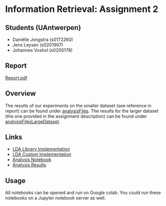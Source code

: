 # Information Retrieval: Assignment 2

## Students (UAntwerpen)
 - Daniëlle Jongstra (s0172260)
 - Jens Leysen (s0201907)
 - Johannes Voshol (s0200178)

## Report
[Report.pdf](https://github.com/Djensonsan/Information_Retrieval_Assignment_2/blob/main/Information_Retrieval__Assignment_2.pdf)

## Overview
The results of our experiments on the smaller dataset (see reference in report) can be found under [analysisFiles](https://github.com/Djensonsan/Information_Retrieval_Assignment_2/tree/main/analysisFiles).
The results for the larger dataset (the one provided in the assignment description) can be found under [analysisFilesLargeDataset](https://github.com/Djensonsan/Information_Retrieval_Assignment_2/tree/main/analysisFilesLargeDataset).

## Links
- [LDA Library Implementation](https://github.com/Djensonsan/Information_Retrieval_Assignment_2/blob/main/LDA-Library.ipynb)
- [LDA Custom Implementation](https://github.com/Djensonsan/Information_Retrieval_Assignment_2/blob/main/LDA_Custom.ipynb)
- [Analysis Notebook](https://github.com/Djensonsan/Information_Retrieval_Assignment_2/blob/main/LDA_Analysis.ipynb)
- [Analysis Results](https://github.com/Djensonsan/Information_Retrieval_Assignment_2/tree/main/analysisFiles)

## Usage
All notebooks can be opened and run on Google colab. 
You could run these notebooks on a Jupyter notebook server as well.
